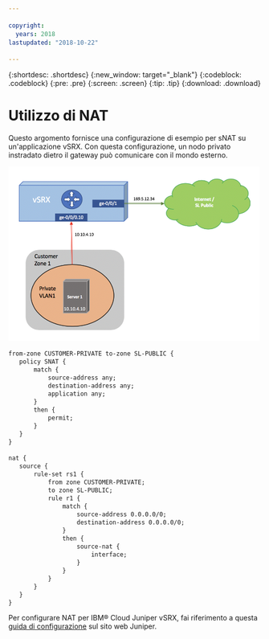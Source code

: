 ```yaml
---

copyright:
  years: 2018
lastupdated: "2018-10-22"

---
```


{:shortdesc: .shortdesc}
{:new_window: target="_blank"}
{:codeblock: .codeblock}
{:pre: .pre}
{:screen: .screen}
{:tip: .tip}
{:download: .download}

# Utilizzo di NAT
Questo argomento fornisce una configurazione di esempio per sNAT su un'applicazione vSRX. Con questa configurazione, un nodo privato instradato dietro il gateway può comunicare con il mondo esterno.

<img src="images/Sample-Topology-SNAT.png" alt="disegno" style="width: 500px;"/>

```
from-zone CUSTOMER-PRIVATE to-zone SL-PUBLIC {
   policy SNAT {
       match {
           source-address any;
           destination-address any;
           application any;
       }
       then {
           permit;
       }
   }
}

nat {
   source {
       rule-set rs1 {
           from zone CUSTOMER-PRIVATE;
           to zone SL-PUBLIC;
           rule r1 {
               match {
                   source-address 0.0.0.0/0;
                   destination-address 0.0.0.0/0;
               }
               then {
                   source-nat {
                       interface;
                   }
               }
           }
       }
   }
}
```

Per configurare NAT per IBM® Cloud Juniper vSRX, fai riferimento a questa [guida di configurazione](https://www.juniper.net/documentation/en_US/junos/information-products/pathway-pages/security/security-nat.pdf) sul sito web Juniper.
